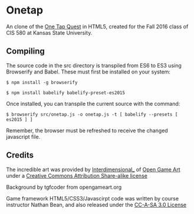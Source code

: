 # Onetap
An clone of the [One Tap Quest](http://shimage.net/one-tap-quest/) in HTML5,
created for the Fall 2016 class of CIS 580 at Kansas State University.

## Compiling
The source code in the src directory is transpiled from ES6 to ES3 using Browserify and Babel.  These must first be installed on your system:

```$ npm install -g browserify```

```$ npm install babelify babelify-preset-es2015```

Once installed, you can transpile the current source with the command:

```$ browserify src/onetap.js -o onetap.js -t [ babelify --presets [ es2015 ] ]```

Remember, the browser must be refreshed to receive the changed javascript file.

## Credits
The incredible art was provided by [Interdimensional_](http://opengameart.org/users/interdimensional) of [Open Game Art](http://opengameart.org) under a [Creative Commons Attribution Share-alike license](https://creativecommons.org/licenses/by-sa/3.0/)

Background by tgfcoder from opengameart.org

Game framework HTML5/CSS3/Javascirpt code was written by course instructor Nathan Bean, and also released under the [CC-A-SA 3.0 License](https://creativecommons.org/licenses/by-sa/3.0/)

